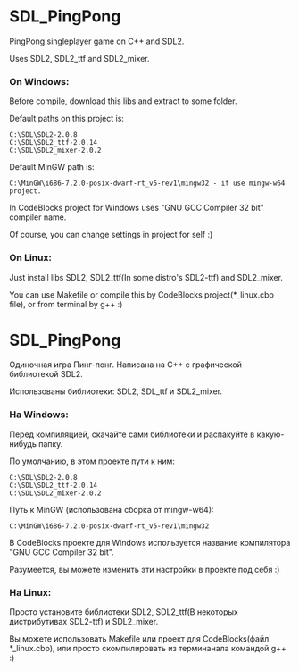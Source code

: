 # SDL_PingPong
PingPong singleplayer game on C++ and SDL2.

Uses SDL2, SDL2_ttf and SDL2_mixer.

### On Windows:

Before compile, download this libs and extract to some folder.

Default paths on this project is:

```
C:\SDL\SDL2-2.0.8
C:\SDL\SDL2_ttf-2.0.14
C:\SDL\SDL2_mixer-2.0.2
```

Default MinGW path is:

```
C:\MinGW\i686-7.2.0-posix-dwarf-rt_v5-rev1\mingw32 - if use mingw-w64 project.
```

In CodeBlocks project for Windows uses "GNU GCC Compiler 32 bit" compiler name.

Of course, you can change settings in project for self :)

### On Linux:

Just install libs SDL2, SDL2_ttf(In some distro's SDL2-ttf) and SDL2_mixer.

You can use Makefile or compile this by CodeBlocks project(*_linux.cbp file), or from terminal by g++ :)

# SDL_PingPong

Одиночная игра Пинг-понг. Написана на C++ с графической библиотекой SDL2.

Использованы библиотеки: SDL2, SDL_ttf и SDL2_mixer.

### На Windows:

Перед компиляцией, скачайте сами библиотеки и распакуйте в какую-нибудь папку.

По умолчанию, в этом проекте пути к ним:
```
C:\SDL\SDL2-2.0.8
C:\SDL\SDL2_ttf-2.0.14
C:\SDL\SDL2_mixer-2.0.2
```

Путь к MinGW (использована сборка от mingw-w64):
```
C:\MinGW\i686-7.2.0-posix-dwarf-rt_v5-rev1\mingw32
```

В CodeBlocks проекте для Windows используется название компилятора "GNU GCC Compiler 32 bit".

Разумеется, вы можете изменить эти настройки в проекте под себя :)

### На Linux:

Просто установите библиотеки SDL2, SDL2_ttf(В некоторых дистрибутивах SDL2-ttf) и SDL2_mixer.

Вы можете использовать Makefile или проект для CodeBlocks(файл *_linux.cbp), или просто скомпилировать из терминанала командой g++ :)
